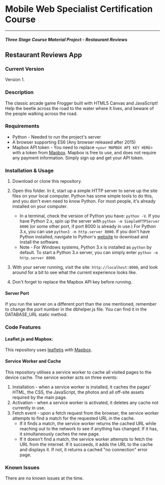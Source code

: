 # Mobile Web Specialist Certification Course
---
#### _Three Stage Course Material Project - Restaurant Reviews_

## Restaurant Reviews App

### Current Version

Version 1.

### Description

The classic arcade game Frogger built with HTML5 Canvas and JavaScript! Help the beetle across the road to the water where it lives, and beware of the people walking across the road.

### Requirements

- Python - Needed to run the project's server
- A browser supporting ES6 (Any browser released after 2015)
- Mapbox API token - You need to replace `<your MAPBOX API KEY HERE>` with a token from [Mapbox](https://www.mapbox.com/). Mapbox is free to use, and does not require any payment information. Simply sign up and get your API token.

### Installation & Usage

1. Download or clone this repository.
2. Open this folder. In it, start up a simple HTTP server to serve up the site files on your local computer. Python has some simple tools to do this, and you don't even need to know Python. For most people, it's already installed on your computer.

    * In a terminal, check the version of Python you have: `python -V`. If you have Python 2.x, spin up the server with `python -m SimpleHTTPServer 8000` (or some other port, if port 8000 is already in use.) For Python 3.x, you can use `python3 -m http.server 8000`. If you don't have Python installed, navigate to Python's [website](https://www.python.org/) to download and install the software.
   * Note -  For Windows systems, Python 3.x is installed as `python` by default. To start a Python 3.x server, you can simply enter `python -m http.server 8000`.
3. With your server running, visit the site: `http://localhost:8000`, and look around for a bit to see what the current experience looks like.
4. Don't forget to replace the Mapbox API key before running.

#### Server Port

If you run the server on a different port than the one mentioned, remember to change the port number in the dbhelper.js file. You can find it in the DATABASE_URL static method.

### Code Features

#### Leaflet.js and Mapbox:

This repository uses [leafletjs](https://leafletjs.com/) with [Mapbox](https://www.mapbox.com/). 

#### Service Worker and Cache

This repository utilises a service worker to cache all visited pages to the device cache. The service worker acts on three events:

1. Installation - when a service worker is installed, it caches the pages' HTML, the CSS, the JavaScript, the photos and all off-site assets required by the main page.
2. Activation - when a service worker is activated, it deletes any cache not currently in use.
3. Fetch event - upon a fetch request from the browser, the service worker attempts to find a match for the requested URL in the cache.
    * If it finds a match, the service worker returns the cached URL while reaching out to the network to see if anything has changed. If it has, it simultaneously caches the new page.
    * If it doesn't find a match, the service worker attempts to fetch the URL from the internet. If it succeeds, it adds the URL to the cache and displays it. If not, it returns a cached "no connection" error page.
	
### Known Issues

There are no known issues at the time.